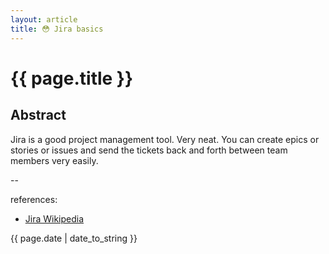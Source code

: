 ```yaml
---
layout: article
title: 😳 Jira basics
---
```

# {{ page.title }}

## Abstract

Jira is a good project management tool. Very neat. You can create epics or stories or issues and send the tickets back and forth between team members very easily.


--

references:

* [Jira Wikipedia](https://en.wikipedia.org/wiki/Jira_(software))

{{ page.date | date_to_string }}
